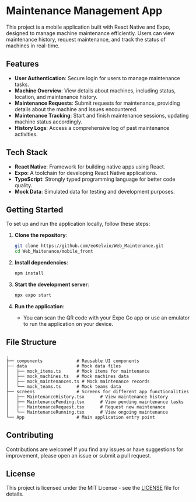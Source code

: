 # Maintenance Management App

This project is a mobile application built with React Native and Expo, designed to manage machine maintenance efficiently. Users can view maintenance history, request maintenance, and track the status of machines in real-time.

## Features

- **User Authentication**: Secure login for users to manage maintenance tasks.
- **Machine Overview**: View details about machines, including status, location, and maintenance history.
- **Maintenance Requests**: Submit requests for maintenance, providing details about the machine and issues encountered.
- **Maintenance Tracking**: Start and finish maintenance sessions, updating machine status accordingly.
- **History Logs**: Access a comprehensive log of past maintenance activities.

## Tech Stack

- **React Native**: Framework for building native apps using React.
- **Expo**: A toolchain for developing React Native applications.
- **TypeScript**: Strongly typed programming language for better code quality.
- **Mock Data**: Simulated data for testing and development purposes.

## Getting Started

To set up and run the application locally, follow these steps:

1. **Clone the repository**:

   ```bash
   git clone https://github.com/eoKelvio/Web_Maintenance.git
   cd Web_Maitenance/mobile_front
   ```

2. **Install dependencies**:

   ```bash
   npm install
   ```

3. **Start the development server**:

   ```bash
   npx expo start
   ```

4. **Run the application**:
   - You can scan the QR code with your Expo Go app or use an emulator to run the application on your device.

## File Structure

```plaintext
.
├── components             # Reusable UI components
├── data                   # Mock data files
│   ├── mock_items.ts      # Mock items for maintenance
│   ├── mock_machines.ts   # Mock machines data
│   ├── mock_maintenances.ts # Mock maintenance records
│   └── mock_teams.ts      # Mock teams data
├── screens                # Screens for different app functionalities
│   ├── MaintenanceHistory.tsx      # View maintenance history
│   ├── MaintenancePending.tsx      # View pending maintenance tasks
│   ├── MaintenanceRequest.tsx      # Request new maintenance
│   └── MaintenanceRunning.tsx      # View ongoing maintenance
└── App                    # Main application entry point
```

## Contributing

Contributions are welcome! If you find any issues or have suggestions for improvement, please open an issue or submit a pull request.

## License

This project is licensed under the MIT License - see the [LICENSE](LICENSE) file for details.
